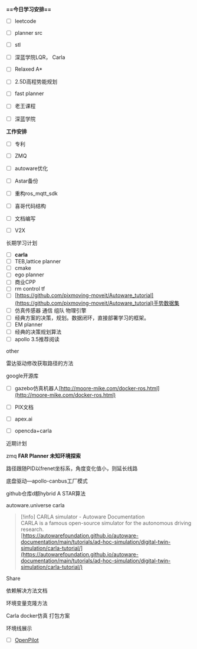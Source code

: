 **==今日学习安排==**

- [ ] leetcode
- [ ] planner src
- [ ] stl
- [ ] 深蓝学院LQR， Carla
- [ ] Relaxed A*
- [ ] 2.5D高程势能规划
- [ ] fast planner
- [ ] 老王课程
- [ ] 深蓝学院

  

**工作安排**

- [ ] 专利
- [ ] ZMQ
- [ ] autoware优化
- [ ] Astar备份
- [ ] 重构ros_mqtt_sdk
- [ ] 喜哥代码结构
- [ ] 文档编写
- [ ] V2X

  

长期学习计划

- [ ] **carla**
- [ ] TEB,lattice planner
- [ ] cmake
- [ ] ego planner
- [ ] 商业CPP
- [ ] rm control tf
- [ ] [https://github.com/pixmoving-moveit/Autoware_tutorial](https://github.com/pixmoving-moveit/Autoware_tutorial)手势数据集
- [ ] 仿真传感器 通信 组队 物理引擎
- [ ] 经典方案的决策，规划。数据闭环，直接部署学习的框架。
- [ ] EM planner
- [ ] 经典的决策规划算法
- [ ] apollo 3.5推荐阅读

other

雷达驱动修改获取路径的方法

google开源库

- [ ] gazebo仿真机器人[http://moore-mike.com/docker-ros.html](http://moore-mike.com/docker-ros.html)
- [ ] PIX文档
- [ ] apex.ai
- [ ] opencda+carla

  

近期计划

zmq **FAR Planner 未知环境探索**

路径跟随PID以frenet坐标系，角度变化值小，则延长线路

底盘驱动—apollo-canbus工厂模式

github仓库d额hybrid A STAR算法

autoware.universe carla

> [!info] CARLA simulator - Autoware Documentation  
> CARLA is a famous open-source simulator for the autonomous driving research.  
> [https://autowarefoundation.github.io/autoware-documentation/main/tutorials/ad-hoc-simulation/digital-twin-simulation/carla-tutorial/](https://autowarefoundation.github.io/autoware-documentation/main/tutorials/ad-hoc-simulation/digital-twin-simulation/carla-tutorial/)  

Share

依赖解决方法文档

环境变量克隆方法

Carla docker仿真 打包方案

环境线展示

- [ ] [OpenPilot](http://github.com/commaai/openpilot)